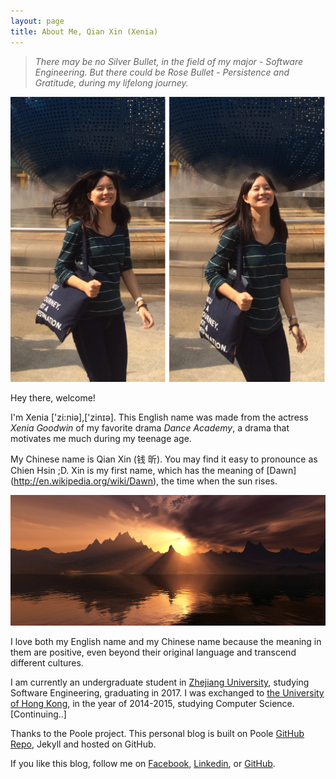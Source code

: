 ```yaml
---
layout: page
title: About Me, Qian Xin (Xenia)
---
```


<!--<p class="message">
  Hey there! Welcome!
</p>-->
  

>  *There may be no Silver Bullet, in the field of my major - Software Engineering. But there could be Rose Bullet - Persistence and Gratitude, during my lifelong journey.*  


![Here I am at Universal Studio, Singapore.](/pics/about.png)  


Hey there, welcome!   

I'm Xenia ['zi:niə],['zinɪə]. This English name was made from the actress *Xenia Goodwin* of my favorite drama *Dance Academy*, a drama that motivates me much during my teenage age. 

My Chinese name is Qian Xin (钱 昕). You may find it easy to pronounce as Chien Hsin ;D. Xin is my first name, which has the meaning of [Dawn] (http://en.wikipedia.org/wiki/Dawn), the time when the sun rises. 

![Dawn from Google Pic](/pics/Dawn.jpg)  

I love both my English name and my Chinese name because the meaning in them are positive, even beyond their original language and transcend different cultures. 

I am currently an undergraduate student in [Zhejiang University](http://www.zju.edu.cn), studying Software Engineering, graduating in 2017. I was exchanged to [the University of Hong Kong](http://www.hku.hk), in the year of 2014-2015, studying Computer Science. [Continuing..]


Thanks to the Poole project. This personal blog is built on Poole [GitHub Repo](https://github.com/poole/poole), Jekyll and hosted on GitHub.

If you like this blog, follow me on [Facebook](https://www.facebook.com/jazmyn.qian), [Linkedin](https://cn.linkedin.com/in/xqian94), or [GitHub](https://github.com/xeniaqian94).

